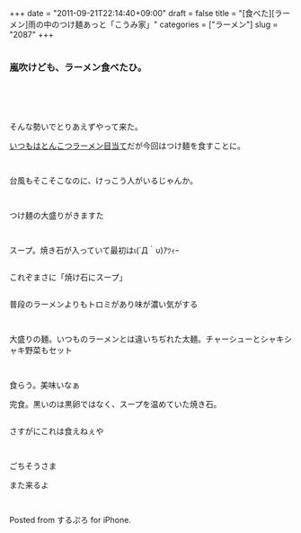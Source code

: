+++
date = "2011-09-21T22:14:40+09:00"
draft = false
title = "[食べた][ラーメン]雨の中のつけ麺あっと「こうみ家」"
categories = ["ラーメン"]
slug = "2087"
+++

<a href="http://knk-n.com/images/2011/09/koumiya.png"><img style="display:block; margin-left:auto; margin-right:auto;" border="0" height="" src="http://knk-n.com/images/2011/09/koumiya.png" alt="" width="" /></a>

<h3>嵐吹けども、ラーメン食べたひ。</h3>
<!--more-->
<p style="margin-top: 6em;">

そんな勢いでとりあえずやって来た。

<a href="http://knk-n.com/2011/08/18/komiya/" target="_blank">いつもはとんこつラーメン目当て</a>だが今回はつけ麺を食すことに。
<p style="margin-top: 3em;">
<a href="http://knk-n.com/images/2011/09/slooProImg_20110921202754.jpg"><img style="display:block; margin-left:auto; margin-right:auto;" border="0" height="" src="http://knk-n.com/images/2011/09/slooProImg_20110921202754.jpg" alt="" width="" /></a>
台風もそこそこなのに、けっこう人がいるじゃんか。

<p style="margin-top: 3em;">

<a href="http://knk-n.com/images/2011/09/slooProImg_20110921203733.jpg"><img style="display:block; margin-left:auto; margin-right:auto;" border="0" height="" src="http://knk-n.com/images/2011/09/slooProImg_20110921203733.jpg" alt="" width="" /></a>
つけ麺の大盛りがきますた
<p style="margin-top: 3em;">


<a href="http://knk-n.com/images/2011/09/slooProImg_20110921203909.jpg"><img style="display:block; margin-left:auto; margin-right:auto;" border="0" height="" src="http://knk-n.com/images/2011/09/slooProImg_20110921203909.jpg" alt="" width="" /></a>
スープ。焼き石が入っていて最初はι(´Д｀υ)ｱﾂｨｰ
<p style="margin-top: 2em;">
これぞまさに「焼け石にスープ」

<p style="margin-top: 2em;">
普段のラーメンよりもトロミがあり味が濃い気がする

<p style="margin-top: 3em;">


<a href="http://knk-n.com/images/2011/09/slooProImg_20110921204031.jpg"><img style="display:block; margin-left:auto; margin-right:auto;" border="0" height="" src="http://knk-n.com/images/2011/09/slooProImg_20110921204031.jpg" alt="" width="" /></a>
大盛りの麺。いつものラーメンとは違いちぢれた太麺。チャーシューとシャキシャキ野菜もセット

<p style="margin-top: 3em;">


<a href="http://knk-n.com/images/2011/09/slooProImg_20110921204434.jpg"><img style="display:block; margin-left:auto; margin-right:auto;" border="0" height="" src="http://knk-n.com/images/2011/09/slooProImg_20110921204434.jpg" alt="" width="" /></a>
食らう。美味いなぁ
<p style="margin-top: 1em;">


<a href="http://knk-n.com/images/2011/09/slooProImg_20110921204947.jpg"><img style="display:block; margin-left:auto; margin-right:auto;" border="0" height="" src="http://knk-n.com/images/2011/09/slooProImg_20110921204947.jpg" alt="" width="" /></a>
完食。黒いのは黒卵ではなく、スープを温めていた焼き石。
<p style="margin-top: 2em;">
さすがにこれは食えねぇや

<p style="margin-top: 3em;">

ごちそうさま
<p style="margin-top: 1em;">
また来るよ

<p style="margin-top: 3em;">




Posted from するぷろ for iPhone.
